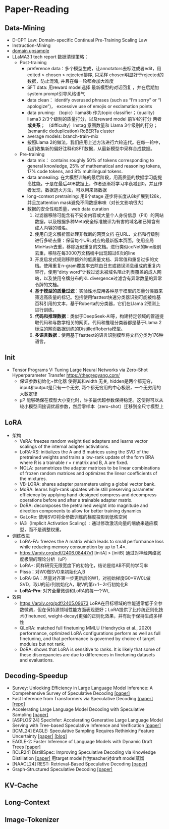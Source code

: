# Paper-Reading

## Data-Mining

- D-CPT Law: Domain-specific Continual Pre-Training Scaling Law
- Instruction-Mining
- [domain upsample](https://arxiv.org/pdf/2406.03476) 
- LLaMA3.1 tech report 数据清理策略：
	- Post-training
		- preference data：多个模型生成，让annotators去标注或者edit，用edited > chosen > rejected排序, 只采样 chosen明显好于rejected的数据，防止混淆, 并且在每一轮都会加大难度
		- SFT data: 用reward model选择 最新模型的对话回复 ，并在后期加system prompt引导风格语气
		- data clean： identify overused phrases (such as “I’m sorry” or “I apologize”)， excessive use of emojis or exclamation points
		- data pruning:  （topic）llama8b 作为topic classifier；（quality） llama3 2/3个级别的质量打分，以及reward model 前1/4的打分 两者 **或关系**； （difficulty）Instag 意图数量和 Llama 3个级别的打分；(semantic deduplication) RoBERTa cluster
		- average models: branch-train-mix
		- 按照Llama 2的做法，我们应用上述方法进行六轮迭代。在每一轮中，我们收集新的偏好注释和SFT数据，从最新模型中采样合成数据。
	- Pre-training
		- data mix： contains roughly 50% of tokens corresponding to general knowledge, 25% of mathematical and reasoning tokens, 17% code tokens, and 8% multilingual tokens.
		- data annealing: 在大模型训练的最后阶段，用高质量的数据学习能提高性能。于是在最后40B数据上，作者逐渐将学习率衰减到0。并且作者发现，数据退火方法，可以用来筛数据
		- long-context pretraining: 用6个stage 逐步将长度从8k扩展到128k，并且加attention mask避免不同数据串味（对长文影响很大）
		- 数据的安全性和质量，web data curation
			1. 过滤器移除可能含有不安全内容或大量个人身份信息（PII）的网站数据，以及根据多种Meta安全标准被评为有害的域名和已知含有成人内容的域名。
			2. 使用自定义解析器处理非截断的网页文档 在URL、文档和行级别进行多轮去重：保留每个URL对应的最新版本页面。使用全局MinHash去重，移除近似重复的文档。进行类似ccNet的line级别去重，移除在每3000万文档桶中出现超过6次的line
			3. 开发启发式规则移除额外的低质量文档、异常值和重复过多的文档。使用重复n-gram覆盖率去除由日志或错误消息组成的重复内容行，使用“dirty word”计数过滤未被域名阻止列表覆盖的成人网站，以及使用令牌分布的KL divergence过滤含有异常数量的异常令牌的文档。
			4. **基于模型的质量过滤**：实验性地应用各种基于模型的质量分类器来筛选高质量的标记。包括使用fasttext快速分类器识别可能被维基百科引用的文本，基于Roberta的分类器，它们在Llama 2预测上进行训练。
			5. **代码和推理数据**：类似于DeepSeek-AI等，构建特定领域的管道提取代码和与数学相关的网页。代码和推理分类器都是基于Llama 2标注的网页数据训练的DistilledRoberta模型。
			6. **多语言数据**：使用基于fasttext的语言识别模型将文档分类为176种语言。

## Init

- Tensor Programs V: Tuning Large Neural Networks via Zero-Shot Hyperparameter Transfer https://thegregyang.com/
	- 保证参数初始化+优化器 使得其和width 无关, hidden是两个都无穷，input和output是只有一个无穷, 两个都无穷用的中心极限，一个无穷用的大数定律
   	- µP 能够确保在模型大小变化时，许多最优超参数保持稳定。这使得可以从较小模型间接调优超参数，然后零样本（zero-shot）迁移到全尺寸模型上
  

## LoRA

- 架构
	- VeRA: freezes random weight tied adapters and learns vector scalings of the internal adapter activations.
	- LoRA-XS: initializes the A and B matrices using the SVD of the pretrained weights and trains a low-rank update of the form BRA where R is a trainable r × r matrix and B, A are fixed.
	- NOLA: parametrizes the adapter matrices to be linear combinations of frozen random matrices and optimizes the linear coefficients of the mixtures.
	- VB-LORA: shares adapter parameters using a global vector bank.
	- MoRA: learns high-rank updates while still preserving parameter efficiency by applying hand-designed compress and decompress operations before and after a trainable adapter matrix.
	- DoRA: decomposes the pretrained weight into magnitude and direction components to allow for better training dynamics
	- GaLoRe: 使用SVD将全参数训练的梯度投影到低秩空间
	- IA3（Implicit Activation Scaling）: 通过修改激活向量的缩放来适应模型，而不是调整权重。
- 训练改进
	- LoRA-FA: freezes the A matrix which leads to small performance loss while reducing memory consumption
	  by up to 1.4×.  
	- https://arxiv.org/pdf/2406.08447v1 [initA] > [initB] 通过对神经网络宽度极限的理论分析（uP）
	- LoRA+: 同样研究无限宽度下的初始化，结论是给AB不同的学习率
	- Pissa：对W0做SVD来初始化A,B
	- LoRA-GA：尽量对齐第一步更新后的W1，对初始梯度G0=∇W0L做SVD，取U的前r列初始化A，取V的第r+1∼2r行初始化B
	- **LoRA-Pro**: 对齐全量微调和LoRA的每一个Wt,
- 效果
	- https://arxiv.org/pdf/2405.09673 LoRA在目标领域的性能通常低于全参数微调，但在保持源领域性能方面表现更好；LoRA提供了比传统正则化技术(finetuned, weight-decay)更强的正则化效果，并有助于保持生成多样性
  - QLoRA: matched full finetuning MMLU (Hendrycks et al., 2020) performance, optimized LoRA configurations perform as well as full finetuning, and that performance is governed by choice of target modules but not rank.
  - DoRA: shows that LoRA is sensitive to ranks. It is likely that some of these discrepancies
    are due to differences in finetuning datasets and evaluations.  

## Decoding-Speedup

- Survey: Unlocking Efficiency in Large Language Model Inference: A Comprehensive Survey of Speculative Decoding [[paper]](https://arxiv.org/abs/2401.07851)
- Fast Inference from Transformers via Speculative Decoding [[paper]](https://arxiv.org/pdf/2211.17192)[[repo]](https://github.com/feifeibear/LLMSpeculativeSampling)
- Accelerating Large Language Model Decoding with Speculative Sampling [[paper]](https://arxiv.org/pdf/2302.01318)
- [ASPLOS'24] SpecInfer: Accelerating Generative Large Language Model Serving with Tree-based Speculative Inference and Verification [[paper]](https://arxiv.org/abs/2305.09781)
- [ICML24] EAGLE: Speculative Sampling Requires Rethinking Feature Uncertainty [[paper]](https://arxiv.org/pdf/2401.15077) [[blog]](https://sites.google.com/view/eagle-llm)
- EAGLE-2: Faster Inference of Language Models with Dynamic Draft Trees [[paper]](https://arxiv.org/pdf/2406.16858)
- [ICLR24] DistillSpec: Improving Speculative Decoding via Knowledge Distillation [[paper]](https://arxiv.org/abs/2310.08461) 用target model作为teacher对draft model蒸馏
- [NAACL24] REST: Retrieval-Based Speculative Decoding [[paper]](https://arxiv.org/pdf/2311.08252)
- Graph-Structured Speculative Decoding [[paper]](https://arxiv.org/pdf/2407.16207)

## KV-Cache

## Long-Context

## Image-Tokenizer


